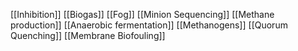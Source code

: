 [[Inhibition]]
[[Biogas]]
[[Fog]]
[[Minion Sequencing]]
[[Methane production]]
[[Anaerobic fermentation]]
[[Methanogens]]
[[Quorum Quenching]]
[[Membrane Biofouling]]
